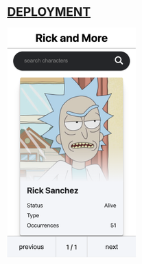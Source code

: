 # [DEPLOYMENT](https://mariariosnavarro.github.io/rickAndMortyApp/)

<div><img src="./assets/readme.png" width="300px" alt="readme pic"></div>
